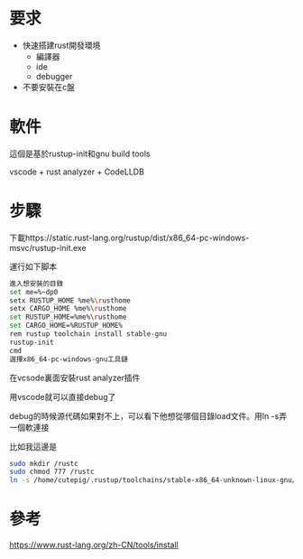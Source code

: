 # 要求

- 快速搭建rust開發環境
  - 編譯器
  - ide
  - debugger
- 不要安裝在c盤

# 軟件

這個是基於rustup-init和gnu build tools

vscode + rust analyzer + CodeLLDB

# 步驟

下載https://static.rust-lang.org/rustup/dist/x86_64-pc-windows-msvc/rustup-init.exe

運行如下脚本

```bash
進入想安裝的目錄
set me=%~dp0
setx RUSTUP_HOME %me%\rusthome
setx CARGO_HOME %me%\rusthome
set RUSTUP_HOME=%me%\rusthome
set CARGO_HOME=%RUSTUP_HOME%
rem rustup toolchain install stable-gnu
rustup-init
cmd
選擇x86_64-pc-windows-gnu工具鏈
```

在vcsode裏面安裝rust analyzer插件

用vscode就可以直接debug了

debug的時候源代碼如果對不上，可以看下他想從哪個目錄load文件。用ln -s弄一個軟連接

比如我這邊是

```bash
sudo mkdir /rustc
sudo chmod 777 /rustc
ln -s /home/cutepig/.rustup/toolchains/stable-x86_64-unknown-linux-gnu/lib/rustlib/src/rust /rustc/db9d1b20bba1968c1ec1fc49616d4742c1725b4b
```

# 參考

https://www.rust-lang.org/zh-CN/tools/install

